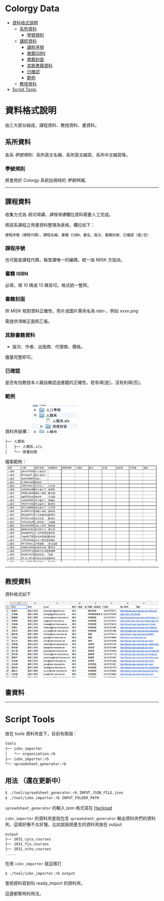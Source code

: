 Colorgy Data
============

* [資料格式說明](#資料格式說明)
    - [系所資料](#系所資料)
        + [學號規則](#學號規則)
    - [課程資料](#課程資料)
        + [課程序號](#課程序號)
        + [書籍ISBN](#書籍ISBN)
        + [書籍封面](#書籍封面)
        + [其餘書籍資料](#其餘書籍資料)
        + [已確認](#已確認)
        + [範例](#範例)
    - [教授資料](#教授資料)
* [Script Tools](#script-tools)
    
# 資料格式說明


由三大部分組成，課程資料、教授資料、書資料。

## 系所資料
各系 *學號規則*、系所英文名稱、系所英文縮寫、系所中文縮寫等。

### 學號規則
將會用於 Colorgy 系統註冊時的 *學號辨識*。

------------------------------

## 課程資料
收集方式為 *程式爬蟲*，*課程用書*欄位資料需要人工完成。

將該系課程之用書資料整理為表格，欄位如下：

```
課程序號（課程代碼）、課程名稱，書籍 ISBN，書名、版次、書籍封面、已確認（是/否）
```

### 課程序號
也可能是課程代碼，每堂課唯一的編碼，統一由 MISK 方指派。

### 書籍 ISBN
必填，填 10 碼或 13 碼皆可。格式統一整齊。

### 書籍封面
供 MISK 核對資料正確性，照片或圖片需命名為 isbn ，例如 xxxx.png

需提供清晰正面照乙張。

### 其餘書籍資料

* 版次、作者、出版商、代理商、價格。

儘量完整即可。

### 已確認
是否有找教授本人親自確認過書籍的正確性，若有填[是]，沒有則填[否]。

### 範例

資料夾結構：
![example](images/example.png)
```
├── 人類系
│   ├── 人類系.xls
│   └── 用書封面
```

檔案範例：
![example2](images/example2.png)

------------------------------

## 教授資料
資料格式如下

![instructors](images/instructors.png)


## 書資料

-------------------------------
# Script Tools

放在 tools 資料夾底下，目前有兩個：

```bash
tools
├── isbn_importer
│   └── organization.rb
├── isbn_importer.rb
└── spreadsheet_generator.rb
```

## 用法 （還在更新中）

```bash
$ ./tool/spreadsheet_generator.rb INPUT_JSON_FILE.json
$ ./tool/isbn_importer.rb INPUT_FOLDER_PATH
```

`spreadsheet_generator` 的輸入 json 格式寫在 [Hackpad](https://colorgy.hackpad.com/Courses--ZacPUB7k0tB)

`isbn_importer` 的資料夾是指包含 `spreadsheet_generator` 輸出資料夾們的資料夾。這樣好像不太好懂，比如說我把產生的資料夾放在 output

```
output
├── 1031_cycu_courses
├── 1031_fju_courses
├── 1031_nchu_courses
.....
```

在用 `isbn_importer` 就這樣打

```
$ ./tool/isbn_importer.rb output
```

會把資料寫到叫 ready_import 的資料夾。

這邊都暫時的用法。

